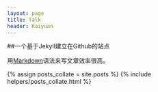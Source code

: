 ```yaml
---
layout: page
title: Talk
header: Kaiyuan
---
```

##一个基于Jekyll建立在Github的站点

用[Markdown](http://markdown.tw/)语法来写文章效率很高。

<div>
{% assign posts_collate = site.posts %}
{% include helpers/posts_collate.html %}
</div>
